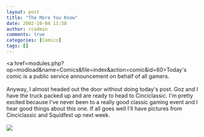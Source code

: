 ```yaml
---
layout: post
title: "The More You Know"
date: 2002-10-04 11:58
author: rcadmin
comments: true
categories: [Comics]
tags: []
---
```

<a href=modules.php?op=modload&name=Comics&file=index&action=comic&id=60>Today's comic</a> is a public service announcement on behalf of all gamers. 
<br />
<br />
Anyway, I almost headed out the door without doing today's post. Goz and I have the truck packed up and are ready to head to Cinciclassic. I'm pretty excited because I've never been to a really good classic gaming event and I hear good things about this one. If all goes well I'll have pictures from Cinciclassic and Squidfest up next week.<br /><br /><!--more--><img src='http://dl.bitsmack.com/comics/20021004.gif'   />
